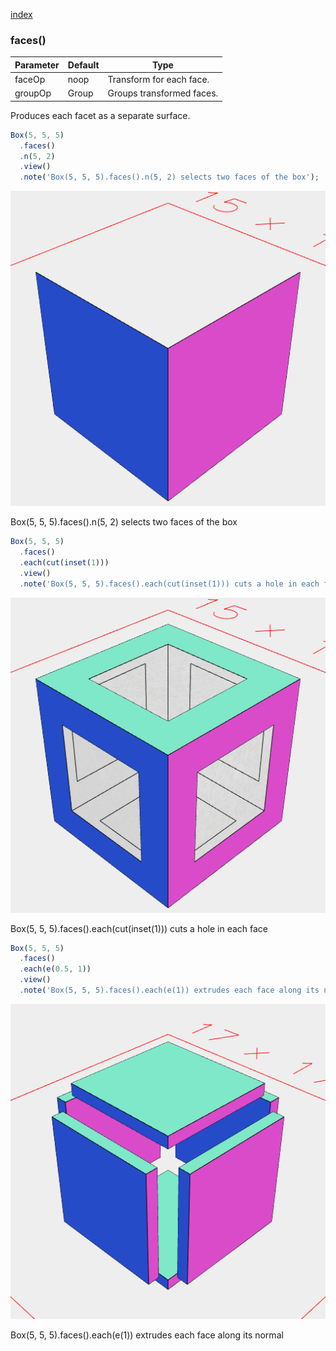 [index](../../nb/api/index.md)
### faces()
Parameter|Default|Type
---|---|---
|faceOp|noop|Transform for each face.
|groupOp|Group|Groups transformed faces.

Produces each facet as a separate surface.

```JavaScript
Box(5, 5, 5)
  .faces()
  .n(5, 2)
  .view()
  .note('Box(5, 5, 5).faces().n(5, 2) selects two faces of the box');
```

![Image](faces.md.0.png)

Box(5, 5, 5).faces().n(5, 2) selects two faces of the box

```JavaScript
Box(5, 5, 5)
  .faces()
  .each(cut(inset(1)))
  .view()
  .note('Box(5, 5, 5).faces().each(cut(inset(1))) cuts a hole in each face');
```

![Image](faces.md.1.png)

Box(5, 5, 5).faces().each(cut(inset(1))) cuts a hole in each face

```JavaScript
Box(5, 5, 5)
  .faces()
  .each(e(0.5, 1))
  .view()
  .note('Box(5, 5, 5).faces().each(e(1)) extrudes each face along its normal');
```

![Image](faces.md.2.png)

Box(5, 5, 5).faces().each(e(1)) extrudes each face along its normal
